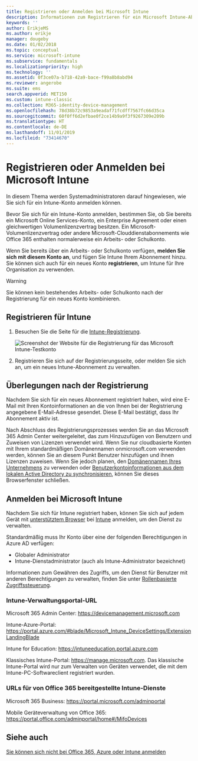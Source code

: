 ```yaml
---
title: Registrieren oder Anmelden bei Microsoft Intune
description: Informationen zum Registrieren für ein Microsoft Intune-Abonnement bzw. zur Anmeldung, um Ihr Abonnement zu beginnen
keywords: ''
author: ErikjeMS
ms.author: erikje
manager: dougeby
ms.date: 01/02/2018
ms.topic: conceptual
ms.service: microsoft-intune
ms.subservice: fundamentals
ms.localizationpriority: high
ms.technology: ''
ms.assetid: 0f3ce07a-b718-42a9-bace-f99a8b8abd94
ms.reviewer: angerobe
ms.suite: ems
search.appverid: MET150
ms.custom: intune-classic
ms.collection: M365-identity-device-management
ms.openlocfilehash: 78d38b72c9853a9eadaf71fcdff7567fc66d35ca
ms.sourcegitcommit: 60f0ff6d2efbae0f2ce14b9a9f3f9267309e209b
ms.translationtype: HT
ms.contentlocale: de-DE
ms.lasthandoff: 11/01/2019
ms.locfileid: "73414670"
---
```

# <a name="sign-up-or-sign-in-to-microsoft-intune"></a>Registrieren oder Anmelden bei Microsoft Intune

In diesem Thema werden Systemadministratoren darauf hingewiesen, wie Sie sich für ein Intune-Konto anmelden können.

Bevor Sie sich für ein Intune-Konto anmelden, bestimmen Sie, ob Sie bereits ein Microsoft Online Services-Konto, ein Enterprise Agreement oder einen gleichwertigen Volumenlizenzvertrag besitzen. Ein Microsoft-Volumenlizenzvertrag oder andere Microsoft-Clouddienstabonnements wie Office 365 enthalten normalerweise ein Arbeits- oder Schulkonto.

Wenn Sie bereits über ein Arbeits- oder Schulkonto verfügen, **melden Sie sich mit diesem Konto an**, und fügen Sie Intune Ihrem Abonnement hinzu. Sie können sich auch für ein neues Konto **registrieren**, um Intune für Ihre Organisation zu verwenden.

>[!WARNING]
>Sie können kein bestehendes Arbeits- oder Schulkonto nach der Registrierung für ein neues Konto kombinieren.

## <a name="how-to-sign-up-for-intune"></a>Registrieren für Intune

1. Besuchen Sie die Seite für die [Intune-Registrierung](https://admin.microsoft.com/Signup/Signup.aspx?OfferId=40BE278A-DFD1-470a-9EF7-9F2596EA7FF9&dl=INTUNE_A&ali=1#0%20).

   ![Screenshot der Website für die Registrierung für das Microsoft Intune-Testkonto](./media/account-sign-up/account-sign-up-site.png)

2. Registrieren Sie sich auf der Registrierungsseite, oder melden Sie sich an, um ein neues Intune-Abonnement zu verwalten.

## <a name="post-sign-up-considerations"></a>Überlegungen nach der Registrierung

Nachdem Sie sich für ein neues Abonnement registriert haben, wird eine E-Mail mit Ihren Kontoinformationen an die von Ihnen bei der Registrierung angegebene E-Mail-Adresse gesendet. Diese E-Mail bestätigt, dass Ihr Abonnement aktiv ist.

Nach Abschluss des Registrierungsprozesses werden Sie an das Microsoft 365 Admin Center weitergeleitet, das zum Hinzuzufügen von Benutzern und Zuweisen von Lizenzen verwendet wird. Wenn Sie nur cloudbasierte Konten mit Ihrem standardmäßigen Domänennamen onmicrosoft.com verwenden werden, können Sie an diesem Punkt Benutzer hinzufügen und ihnen Lizenzen zuweisen. Wenn Sie jedoch planen, den [Domänennamen Ihres Unternehmens](custom-domain-name-configure.md) zu verwenden oder [Benutzerkontoinformationen aus dem lokalen Active Directory zu synchronisieren](users-add.md#sync-active-directory-and-add-users-to-intune), können Sie dieses Browserfenster schließen.

## <a name="sign-in-to-microsoft-intune"></a>Anmelden bei Microsoft Intune

Nachdem Sie sich für Intune registriert haben, können Sie sich auf jedem Gerät mit [unterstütztem Browser](supported-devices-browsers.md#intune-supported-web-browsers) bei [Intune](https://go.microsoft.com/fwlink/?linkid=2090973) anmelden, um den Dienst zu verwalten.

Standardmäßig muss Ihr Konto über eine der folgenden Berechtigungen in Azure AD verfügen:

- Globaler Administrator
- Intune-Dienstadministrator (auch als Intune-Administrator bezeichnet)

Informationen zum Gewähren des Zugriffs, um den Dienst für Benutzer mit anderen Berechtigungen zu verwalten, finden Sie unter [Rollenbasierte Zugriffssteuerung](role-based-access-control.md).

### <a name="intune-admin-portal-url"></a>Intune-Verwaltungsportal-URL

Microsoft 365 Admin Center: https://devicemanagement.microsoft.com

Intune-Azure-Portal: https://portal.azure.com/#blade/Microsoft_Intune_DeviceSettings/ExtensionLandingBlade

Intune for Education: https://intuneeducation.portal.azure.com

Klassisches Intune-Portal: https://manage.microsoft.com. Das klassische Intune-Portal wird nur zum Verwalten von Geräten verwendet, die mit dem Intune-PC-Softwareclient registriert wurden.

### <a name="urls-for-intune-services-provided-by-office-365"></a>URLs für von Office 365 bereitgestellte Intune-Dienste

Microsoft 365 Business: https://portal.microsoft.com/adminportal

Mobile Geräteverwaltung von Office 365: https://portal.office.com/adminportal/home#/MifoDevices

## <a name="see-also"></a>Siehe auch

[Sie können sich nicht bei Office 365, Azure oder Intune anmelden](https://support.microsoft.com/help/2412085)
